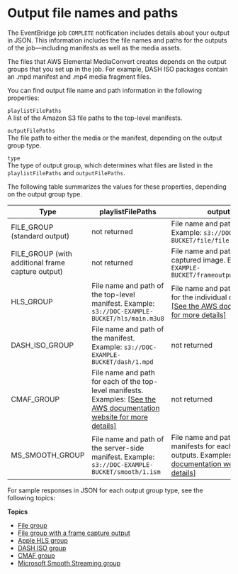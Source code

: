 # Output file names and paths<a name="output-file-names-and-paths"></a>

The EventBridge job `COMPLETE` notification includes details about your output in JSON\. This information includes the file names and paths for the outputs of the job—including manifests as well as the media assets\.

The files that AWS Elemental MediaConvert creates depends on the output groups that you set up in the job\. For example, DASH ISO packages contain an \.mpd manifest and \.mp4 media fragment files\.

You can find output file name and path information in the following properties:

`playlistFilePaths`  
A list of the Amazon S3 file paths to the top\-level manifests\.

`outputFilePaths`  
The file path to either the media or the manifest, depending on the output group type\.

`type`  
The type of output group, which determines what files are listed in the `playlistFilePaths` and `outputFilePaths`\.

The following table summarizes the values for these properties, depending on the output group type\.


| Type | playlistFilePaths | outputFilePaths | 
| --- | --- | --- | 
| FILE\_GROUP \(standard output\) | not returned |  File name and path of the media file\. Example: `s3://DOC-EXAMPLE-BUCKET/file/file.mp4`  | 
| FILE\_GROUP \(with additional frame capture output\) | not returned |  File name and path of the final captured image\. Example: `s3://DOC-EXAMPLE-BUCKET/frameoutput/file.0000036.jpg`  | 
| HLS\_GROUP |  File name and path of the top\-level manifest\. Example: `s3://DOC-EXAMPLE-BUCKET/hls/main.m3u8`  |  File name and path of the manifests for the individual outputs\. Examples: [\[See the AWS documentation website for more details\]](http://docs.aws.amazon.com/mediaconvert/latest/ug/output-file-names-and-paths.html)  | 
| DASH\_ISO\_GROUP |  File name and path of the manifest\. Example: `s3://DOC-EXAMPLE-BUCKET/dash/1.mpd`  | not returned | 
| CMAF\_GROUP |  File name and path for each of the top\-level manifests\. Examples: [\[See the AWS documentation website for more details\]](http://docs.aws.amazon.com/mediaconvert/latest/ug/output-file-names-and-paths.html)  | not returned | 
| MS\_SMOOTH\_GROUP |  File name and path of the server\-side manifest\. Example: `s3://DOC-EXAMPLE-BUCKET/smooth/1.ism`  |  File name and path of the video manifests for each of the individual outputs\. Examples: [\[See the AWS documentation website for more details\]](http://docs.aws.amazon.com/mediaconvert/latest/ug/output-file-names-and-paths.html)  | 

For sample responses in JSON for each output group type, see the following topics:

**Topics**
+ [File group](file-group.md)
+ [File group with a frame capture output](file-group-with-frame-capture-output.md)
+ [Apple HLS group](apple-hls-group.md)
+ [DASH ISO group](dash-iso-group.md)
+ [CMAF group](cmaf-group.md)
+ [Microsoft Smooth Streaming group](microsoft-smooth-streaming-group.md)